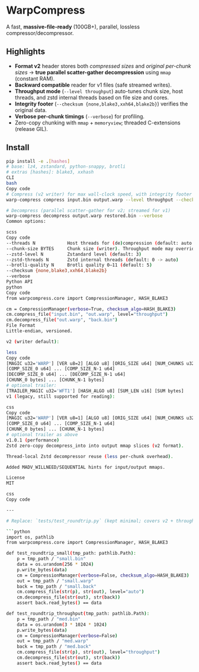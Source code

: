 # WarpCompress

A fast, **massive-file-ready** (100GB+), parallel, lossless compressor/decompressor.

## Highlights
- **Format v2** header stores both *compressed sizes* and *original per-chunk sizes* → **true parallel scatter-gather decompression** using `mmap` (constant RAM).
- **Backward compatible** reader for v1 files (safe streamed writes).
- **Throughput mode** (`--level throughput`) auto-tunes chunk size, host threads, and zstd internal threads based on file size and cores.
- **Integrity footer** (`--checksum {none,blake3,xxh64,blake2b}`) verifies the original data.
- **Verbose per-chunk timings** (`--verbose`) for profiling.
- Zero-copy chunking with `mmap` + `memoryview`; threaded C-extensions (release GIL).

## Install
```bash
pip install -e .[hashes]
# base: lz4, zstandard, python-snappy, brotli
# extras [hashes]: blake3, xxhash
CLI
bash
Copy code
# Compress (v2 writer) for max wall-clock speed, with integrity footer
warp-compress compress input.bin output.warp --level throughput --checksum blake3 --verbose

# Decompress (parallel scatter-gather for v2; streamed for v1)
warp-compress decompress output.warp restored.bin --verbose
Common options:

scss
Copy code
--threads N            Host threads for (de)compression (default: auto up to 32)
--chunk-size BYTES     Chunk size (writer). Throughput mode may override this.
--zstd-level N         Zstandard level (default: 3)
--zstd-threads N       Zstd internal threads (default: 0 -> auto)
--brotli-quality N     Brotli quality 0–11 (default: 5)
--checksum {none,blake3,xxh64,blake2b}
--verbose
Python API
python
Copy code
from warpcompress.core import CompressionManager, HASH_BLAKE3

cm = CompressionManager(verbose=True, checksum_algo=HASH_BLAKE3)
cm.compress_file("input.bin", "out.warp", level="throughput")
cm.decompress_file("out.warp", "back.bin")
File Format
Little-endian, versioned.

v2 (writer default):

less
Copy code
[MAGIC u32='WARP'] [VER u8=2] [ALGO u8] [ORIG_SIZE u64] [NUM_CHUNKS u32]
[COMP_SIZE_0 u64] ... [COMP_SIZE_N-1 u64]
[DECOMP_SIZE_0 u64] ... [DECOMP_SIZE_N-1 u64]
[CHUNK_0 bytes] ... [CHUNK_N-1 bytes]
# optional trailer:
[TRAILER_MAGIC u32='WFT1'] [HASH_ALGO u8] [SUM_LEN u16] [SUM bytes]
v1 (legacy, still supported for reading):

css
Copy code
[MAGIC u32='WARP'] [VER u8=1] [ALGO u8] [ORIG_SIZE u64] [NUM_CHUNKS u32]
[COMP_SIZE_0 u64] ... [COMP_SIZE_N-1 u64]
[CHUNK_0 bytes] ... [CHUNK_N-1 bytes]
# optional trailer as above
v1.0.1 (performance)
Zstd zero-copy decompress_into into output mmap slices (v2 format).

Thread-local Zstd decompressor reuse (less per-chunk overhead).

Added MADV_WILLNEED/SEQUENTIAL hints for input/output mmaps.

License
MIT

css
Copy code

---

# Replace: `tests/test_roundtrip.py` (kept minimal; covers v2 + throughput)

```python
import os, pathlib
from warpcompress.core import CompressionManager, HASH_BLAKE3

def test_roundtrip_small(tmp_path: pathlib.Path):
    p = tmp_path / "small.bin"
    data = os.urandom(256 * 1024)
    p.write_bytes(data)
    cm = CompressionManager(verbose=False, checksum_algo=HASH_BLAKE3)
    out = tmp_path / "small.warp"
    back = tmp_path / "small.back"
    cm.compress_file(str(p), str(out), level="auto")
    cm.decompress_file(str(out), str(back))
    assert back.read_bytes() == data

def test_roundtrip_throughput(tmp_path: pathlib.Path):
    p = tmp_path / "med.bin"
    data = os.urandom(3 * 1024 * 1024)
    p.write_bytes(data)
    cm = CompressionManager(verbose=False)
    out = tmp_path / "med.warp"
    back = tmp_path / "med.back"
    cm.compress_file(str(p), str(out), level="throughput")
    cm.decompress_file(str(out), str(back))
    assert back.read_bytes() == data
